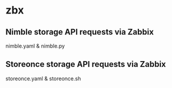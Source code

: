 # zbx
## Nimble storage API requests via Zabbix
nimble.yaml & nimble.py

## Storeonce storage API requests via Zabbix
storeonce.yaml & storeonce.sh
